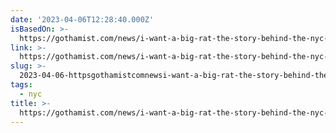 ```yaml
---
date: '2023-04-06T12:28:40.000Z'
isBasedOn: >-
  https://gothamist.com/news/i-want-a-big-rat-the-story-behind-the-nyc-sanitation-departments-latest-ad-campaign
link: >-
  https://gothamist.com/news/i-want-a-big-rat-the-story-behind-the-nyc-sanitation-departments-latest-ad-campaign
slug: >-
  2023-04-06-httpsgothamistcomnewsi-want-a-big-rat-the-story-behind-the-nyc-sanitation-departments-latest-ad-campaign
tags:
  - nyc
title: >-
  https://gothamist.com/news/i-want-a-big-rat-the-story-behind-the-nyc-sanitation-departments-latest-ad-campaign
---
```


